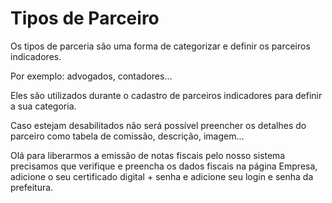 # Tipos de Parceiro

Os tipos de parceria são uma forma de categorizar e definir os parceiros indicadores.

Por exemplo: advogados, contadores...

Eles são utilizados durante o cadastro de parceiros indicadores para definir a sua categoria.

Caso estejam desabilitados não será possível preencher os detalhes do parceiro como tabela de comissão, descrição, imagem...

Olá para liberarmos a emissão de notas fiscais pelo nosso sistema precisamos que verifique e preencha os dados fiscais na página Empresa, adicione o seu certificado digital + senha e adicione seu login e senha da prefeitura.

